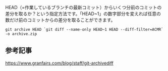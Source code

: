 HEAD（=作業しているブランチの最新コミット）からいくつ分前のコミットの差分を取るか？という指定方法です。「HEAD~1」の数字部分を変えれば任意の数だけ前のコミットからの差分を取ることができます。
```
git archive HEAD `git diff --name-only HEAD~1 HEAD --diff-filter=ACMR` -o archive.zip
```

## 参考記事
https://www.granfairs.com/blog/staff/git-archivediff
